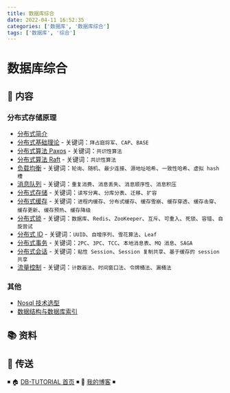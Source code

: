 ```yaml
---
title: 数据库综合
date: 2022-04-11 16:52:35
categories: ['数据库', '数据库综合']
tags: ['数据库', '综合']
---
```


# 数据库综合

## 📖 内容

### 分布式存储原理

- [分布式简介](https://dunwu.github.io/design/distributed/分布式简介.html)
- [分布式基础理论](https://dunwu.github.io/design/distributed/分布式理论.html) - 关键词：`拜占庭将军`、`CAP`、`BASE`
- [分布式算法 Paxos](https://dunwu.github.io/design/distributed/分布式算法Paxos.html) - 关键词：`共识性算法`
- [分布式算法 Raft](https://dunwu.github.io/design/distributed/分布式算法Raft.html) - 关键词：`共识性算法`
- [负载均衡](https://dunwu.github.io/design/distributed/负载均衡.html) - 关键词：`轮询`、`随机`、`最少连接`、`源地址哈希`、`一致性哈希`、`虚拟 hash 槽`
- [消息队列](https://dunwu.github.io/design/distributed/消息队列.html) - 关键词：`重复消费`、`消息丢失`、`消息顺序性`、`消息积压`
- [分布式存储](https://dunwu.github.io/design/distributed/分布式存储.html) - 关键词：`读写分离`、`分库分表`、`迁移`、`扩容`
- [分布式缓存](https://dunwu.github.io/design/distributed/分布式缓存.html) - 关键词：`进程内缓存`、`分布式缓存`、`缓存雪崩`、`缓存穿透`、`缓存击穿`、`缓存更新`、`缓存预热`、`缓存降级`
- [分布式锁](https://dunwu.github.io/design/distributed/分布式锁.html) - 关键词：`数据库`、`Redis`、`ZooKeeper`、`互斥`、`可重入`、`死锁`、`容错`、`自旋尝试`
- [分布式 ID](https://dunwu.github.io/design/distributed/分布式ID.html) - 关键词：`UUID`、`自增序列`、`雪花算法`、`Leaf`
- [分布式事务](https://dunwu.github.io/design/distributed/分布式事务.html) - 关键词：`2PC`、`3PC`、`TCC`、`本地消息表`、`MQ 消息`、`SAGA`
- [分布式会话](https://dunwu.github.io/design/distributed/分布式会话.html) - 关键词：`粘性 Session`、`Session 复制共享`、`基于缓存的 session 共享`
- [流量控制](https://dunwu.github.io/design/distributed/流量控制.html) - 关键词：`计数器法`、`时间窗口法`、`令牌桶法`、`漏桶法`

### 其他

- [Nosql 技术选型](01.Nosql技术选型.md)
- [数据结构与数据库索引](02.数据结构与数据库索引.md)

## 📚 资料

## 🚪 传送

◾ 🏠 [DB-TUTORIAL 首页](https://github.com/dunwu/db-tutorial) ◾ 🎯 [我的博客](https://github.com/dunwu/blog) ◾
